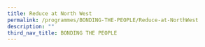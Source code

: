 ```yaml
---
title: Reduce at North West
permalink: /programmes/BONDING-THE-PEOPLE/Reduce-at-NorthWest
description: ""
third_nav_title: BONDING THE PEOPLE
---
```

